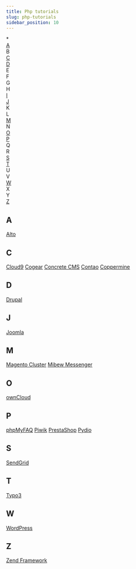 ```yaml
---
title: Php tutorials
slug: php-tutorials
sidebar_position: 10
---
```


<div style={{
    display: 'flex',
    flexWrap: 'wrap',
}}>
    <div style={{ minWidth: '15%', display: 'flex', alignItems: 'center', justifyContent: 'center', }}>
        *
    </div>
    <div style={{ minWidth: '15%', display: 'flex', alignItems: 'center', justifyContent: 'center', }}>
       <a href="/docs/PHP/PHP%20Tutorials">A</a>
    </div>
    <div style={{ minWidth: '15%', display: 'flex', alignItems: 'center', justifyContent: 'center', }}>
              B
</div>
    <div style={{ minWidth: '15%', display: 'flex', alignItems: 'center', justifyContent: 'center', }}>
             <a href="/docs/PHP/PHP%20Tutorials">C</a>
</div>
    <div style={{ minWidth: '15%', display: 'flex', alignItems: 'center', justifyContent: 'center', }}>
                     <a href="/docs/PHP/PHP%20Tutorials">D</a>
</div>
    <div style={{ minWidth: '15%', display: 'flex', alignItems: 'center', justifyContent: 'center', }}>
                            E

</div>
    <div style={{ minWidth: '15%', display: 'flex', alignItems: 'center', justifyContent: 'center', }}>
        F

</div>
    <div style={{ minWidth: '15%', display: 'flex', alignItems: 'center', justifyContent: 'center', }}>
        G

</div>
    <div style={{ minWidth: '15%', display: 'flex', alignItems: 'center', justifyContent: 'center', }}>
                H

</div>
    <div style={{ minWidth: '15%', display: 'flex', alignItems: 'center', justifyContent: 'center', }}>
                            <a href="/docs/PHP/PHP%20Tutorials">I</a>

</div>
    <div style={{ minWidth: '15%', display: 'flex', alignItems: 'center', justifyContent: 'center', }}>
                                   <a href="/docs/PHP/PHP%20Tutorials">J</a>

</div>
    <div style={{ minWidth: '15%', display: 'flex', alignItems: 'center', justifyContent: 'center', }}>
        K

</div>
    <div style={{ minWidth: '15%', display: 'flex', alignItems: 'center', justifyContent: 'center', }}>
        L

 </div>
    <div style={{ minWidth: '15%', display: 'flex', alignItems: 'center', justifyContent: 'center', }}>
                              <a href="/docs/PHP/PHP%20Tutorials">M</a>

</div>
    <div style={{ minWidth: '15%', display: 'flex', alignItems: 'center', justifyContent: 'center', }}>
        N

</div>
    <div style={{ minWidth: '15%', display: 'flex', alignItems: 'center', justifyContent: 'center', }}>
                              <a href="/docs/PHP/PHP%20Tutorials">O</a>

</div>
    <div style={{ minWidth: '15%', display: 'flex', alignItems: 'center', justifyContent: 'center', }}>
                           <a href="/docs/PHP/PHP%20Tutorials">P</a>

</div>
    <div style={{ minWidth: '15%', display: 'flex', alignItems: 'center', justifyContent: 'center', }}>
        Q

</div>
    <div style={{ minWidth: '15%', display: 'flex', alignItems: 'center', justifyContent: 'center', }}>
        R

</div>
    <div style={{ minWidth: '15%', display: 'flex', alignItems: 'center', justifyContent: 'center', }}>
                                   <a href="/docs/PHP/PHP%20Tutorials">S</a>

</div>
    <div style={{ minWidth: '15%', display: 'flex', alignItems: 'center', justifyContent: 'center', }}>
                           <a href="/docs/PHP/PHP%20Tutorials">T</a>

</div>
    <div style={{ minWidth: '15%', display: 'flex', alignItems: 'center', justifyContent: 'center', }}>
        U

</div>
    <div style={{ minWidth: '15%', display: 'flex', alignItems: 'center', justifyContent: 'center', }}>
        V

</div>
    <div style={{ minWidth: '15%', display: 'flex', alignItems: 'center', justifyContent: 'center', }}>
                         <a href="/docs/PHP/PHP%20Tutorials">W</a>

 </div>
    <div style={{ minWidth: '15%', display: 'flex', alignItems: 'center', justifyContent: 'center', }}>
        X

</div>
    <div style={{ minWidth: '15%', display: 'flex', alignItems: 'center', justifyContent: 'center', }}>
        Y

</div>
    <div style={{ minWidth: '15%', display: 'flex', alignItems: 'center', justifyContent: 'center', }}>
                         <a href="/docs/PHP/PHP%20Tutorials">Z</a>

</div>

</div>

## A

[Alto](/docs/category/php)

## C

[Cloud9](/docs/category/php)
[Cogear](/docs/category/php)
[Concrete CMS](/docs/category/php)
[Contao](/docs/category/php)
[Coppermine](/docs/category/php)

## D

[Drupal](/docs/category/php)

## J

[Joomla](/docs/category/php)

## M

[Magento Cluster](/docs/category/php)
[Mibew Messenger](/docs/category/php)

## O

[ownCloud](/docs/category/php)

## P

[phpMyFAQ](/docs/category/php)
[Piwik](/docs/category/php)
[PrestaShop](/docs/category/php)
[Pydio](/docs/category/php)

## S

[SendGrid](/docs/category/php)

## T

[Typo3](/docs/category/php)

## W

[WordPress](/docs/category/php)

## Z

[Zend Framework](/docs/category/php)

